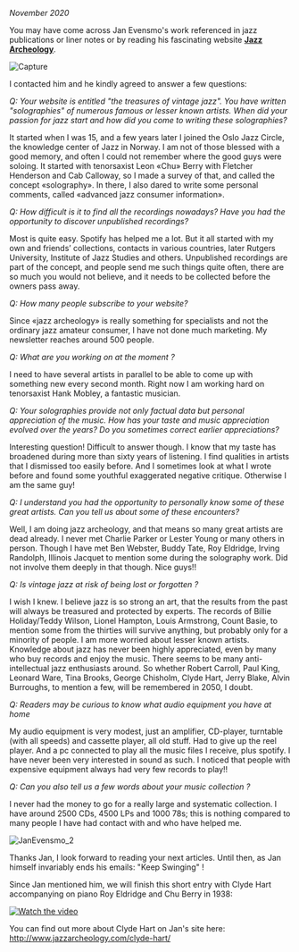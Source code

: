 <html>
<head>
<meta name="description" content="Jan Evensmo Interview">
</head>
</html>

*November 2020*

You may have come across Jan Evensmo's work referenced in jazz publications or liner notes or by reading his fascinating website  **[Jazz Archeology](http://www.jazzarcheology.com/)**. 

![Capture](https://user-images.githubusercontent.com/33669641/165707670-b06e7fd8-fc92-48b3-99ec-bd294bd4b83c.JPG) 

I contacted him and he kindly agreed to answer a few questions:

 

*Q: Your website is entitled "the treasures of vintage jazz". You have written "solographies" of numerous famous or lesser known artists.  When did your passion for jazz start and how did you come to writing these solographies?*

 

It started when I was 15, and a few years later I joined the Oslo Jazz Circle, the knowledge center of Jazz in Norway.  I am not of those blessed with a good memory, and often I could not remember where the good guys were soloing. It started with tenorsaxist Leon «Chu» Berry with Fletcher Henderson and Cab Calloway, so I made a survey of that, and called the concept «solography». In there, I also dared to write some personal comments, called «advanced jazz consumer information».

 

*Q: How difficult is it to find all the recordings nowadays? Have you had the opportunity to discover unpublished recordings?*

 

Most is quite easy. Spotify has helped me a lot. But it all started with my own and friends’ collections, contacts in various countries, later Rutgers University, Institute of Jazz Studies and others. Unpublished recordings are part of the concept, and people send me such things quite often, there are so much you would not believe, and it needs to be collected before the owners pass away.

 

*Q: How many people subscribe to your website?*


Since «jazz archeology» is really something for specialists and not the ordinary jazz amateur consumer, I have not done much marketing. My newsletter reaches around 500 people.

 

*Q: What are you working on at the moment ?*

 

I need to have several artists in parallel to be able to come up with something new every second month. Right now I am working hard on tenorsaxist Hank Mobley, a fantastic musician.

 

*Q: Your solographies provide not only factual data but personal appreciation of the music. How has your taste and music appreciation evolved over the years? Do you sometimes correct earlier appreciations?*

 

Interesting question! Difficult to answer though. I know that my taste has broadened during more than sixty years of listening. I find qualities in artists that I dismissed too easily before. And I sometimes  look at what I wrote before and found some youthful exaggerated negative critique. Otherwise I am the same guy!

 

*Q: I understand you had the opportunity to personally know some of these great artists. Can you tell us about some of these encounters?*

 

Well, I am doing jazz archeology, and that means so many great artists are dead already. I never met Charlie Parker or Lester Young or many others in person. Though I have met Ben Webster, Buddy Tate, Roy Eldridge, Irving Randolph, Illinois Jacquet to mention some during the solography work. Did not involve them deeply in that though. Nice guys!!

 

*Q: Is vintage jazz at risk of being lost or forgotten ?*

 

I wish I knew. I believe jazz is so strong an art, that the results from the past will always be treasured and protected by experts. The records of Billie Holiday/Teddy Wilson, Lionel Hampton, Louis Armstrong, Count Basie, to mention some from the thirties will survive anything, but probably only for a minority of people. I am more worried about lesser known artists. Knowledge about jazz has never been highly appreciated, even by many who buy records and enjoy the music. There seems to be many anti-intellectual jazz enthusiasts around. So whether Robert Carroll, Paul King, Leonard Ware, Tina Brooks, George Chisholm, Clyde Hart, Jerry Blake, Alvin Burroughs, to mention a few, will be remembered in 2050, I doubt.

 

*Q: Readers may be curious to know what audio equipment you have at home*

 

My audio equipment is very modest, just an amplifier, CD-player, turntable (with all speeds) and cassette player, all old stuff. Had to give up the reel player. And a pc connected to play all the music files I receive, plus spotify. I have never been very interested in sound as such. I noticed that people with expensive equipment always had very few records to play!!

 

*Q: Can you also tell us a few words about your music collection ?*

 

I never had the money to go for a really large and systematic collection. I have around 2500 CDs, 4500 LPs and 1000 78s; this is nothing compared to many people I have had contact with and who have helped me.

 
 ![JanEvensmo_2](https://user-images.githubusercontent.com/33669641/165706740-52016771-ac3a-4d3f-bbc7-a8122f278c7d.jpg)


Thanks Jan, I look forward to reading your next articles. Until then, as Jan himself invariably ends his emails: "Keep Swinging" !

 

Since Jan mentioned him, we will finish this short entry with Clyde Hart accompanying on piano Roy Eldridge and Chu Berry in 1938:

[![Watch the video](https://i.ytimg.com/vi/GRnwpSbD88I/hqdefault.jpg?sqp=-oaymwEcCPYBEIoBSFXyq4qpAw4IARUAAIhCGAFwAcABBg==&rs=AOn4CLCbyvJQ1sXM29tgN9m2yUF9xrMp6w)](https://www.youtube.com/watch?v=GRnwpSbD88I&list=PPSV)


You can find out more about Clyde Hart on Jan's site here: http://www.jazzarcheology.com/clyde-hart/



